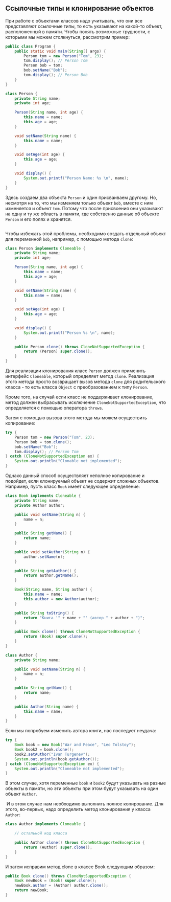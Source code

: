 ## Ссылочные типы и клонирование объектов
При работе с объектами классов надо учитывать, что они все представляют ссылочные типы, то есть указывают на какой-то объект, расположенный в памяти. Чтобы понять возможные трудности, с которыми мы можем столкнуться, рассмотрим пример:
```java
public class Program {
    public static void main(String[] args) {
        Person tom = new Person("Tom", 23);
        tom.display(); // Person Tom
        Person bob = tom;
        bob.setName("Bob");
        tom.display(); // Person Bob
    }
}

class Person {
    private String name;
    private int age;

    Person(String name, int age) {
        this.name = name;
        this.age = age;
    }

    void setName(String name) {
        this.name = name;
    }

    void setAge(int age) {
        this.age = age;
    }

    void display() {
        System.out.printf("Person Name: %s \n", name);
    }
}
```

Здесь создаем два объекта `Person` и один присваиваем другому. Но, несмотря на то, что мы изменяем только объект `bob`, вместе с ним изменяется и объект `tom`. Потому что после присвоения они указывают на одну и ту же область в памяти, где собственно данные об объекте `Person` и его полях и хранятся.

![]()

Чтобы избежать этой проблемы, необходимо создать отдельный объект для переменной `bob`, например, с помощью метода `clone`:
```java
class Person implements Cloneable {
    private String name;
    private int age;

    Person(String name, int age) {
        this.name = name;
        this.age = age;
    }

    void setName(String name) {
        this.name = name;
    }

    void setAge(int age) {
        this.age = age;
    }

    void display() {
        System.out.printf("Person %s \n", name);
    }

    public Person clone() throws CloneNotSupportedException {
        return (Person) super.clone();
    }
}
```

Для реализации клонирования класс `Person` должен применить интерфейс `Cloneable`, который определяет метод `clone`. Реализация этого метода просто возвращает вызов метода `clone` для родительского класса - то есть класса `Object` с преобразованием к типу `Person`.

Кроме того, на случай если класс не поддерживает клонирование, метод должен выбрасывать исключение `CloneNotSupportedException`, что определяется с помощью оператора `throws`.

Затем с помощью вызова этого метода мы можем осуществить копирование:
```java
try {
    Person tom = new Person("Tom", 23);
    Person bob = tom.clone();
    bob.setName("Bob");
    tom.display(); // Person Tom
} catch (CloneNotSupportedException ex) {                  
    System.out.println("Clonable not implemented");
}
```

Однако данный способ осуществляет неполное копирование и подойдет, если клонируемый объект не содержит сложных объектов. Например, пусть класс `Book` имеет следующее определение:
```java
class Book implements Cloneable {
    private String name;
    private Author author;

    public void setName(String n) {
        name = n;
    }

    public String getName() {
        return name;
    }

    public void setAuthor(String n) {
        author.setName(n);
    }

    public String getAuthor() {
        return author.getName();
    }

    Book(String name, String author) {
        this.name = name;
        this.author = new Author(author);
    }

    public String toString() {
        return "Книга '" + name + "' (автор " + author + ")";
    }

    public Book clone() throws CloneNotSupportedException {
        return (Book) super.clone();
    }
}

class Author {
    private String name;

    public void setName(String n) {
        name = n;
    }

    public String getName() {
        return name;
    }

    public Author(String name) {
        this.name = name;
    }
}
```

Если мы попробуем изменить автора книги, нас последует неудача:
```java
try {
    Book book = new Book("War and Peace", "Leo Tolstoy");
    Book book2 = book.clone();
    book2.setAuthor("Ivan Turgenev");
    System.out.println(book.getAuthor());
} catch (CloneNotSupportedException ex) {
    System.out.println("Cloneable not implemented");
}
```

В этом случае, хотя переменные `book` и `book2` будут указывать на разные объекты в памяти, но эти объекты при этом будут указывать на один объект `Author`.

![]()
И в этом случае нам необходимо выполнить полное копирование. Для этого, во-первых, надо определить метод клонирования у класса `Author`:
```java
class Author implements Cloneable {

    // остальной код класса

    public Author clone() throws CloneNotSupportedException {
        return (Author) super.clone();
    }
}
```

И затем исправим метод clone в классе Book следующим образом:
```java
public Book clone() throws CloneNotSupportedException {
    Book newBook = (Book) super.clone();
    newBook.author = (Author) author.clone();
    return newBook;
}
```